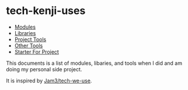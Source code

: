 # tech-kenji-uses

* [Modules](modules.md)
* [Libraries](libraries.md)
* [Project Tools](toolsProject.md)
* [Other Tools](toolsOther.md)
* [Starter For Project](starterForPorject.md)

This documents is a list of modules, libaries, and tools when I did and am doing my personal side project.

It is inspired by [Jam3/tech-we-use](https://github.com/Jam3/tech-we-use).



